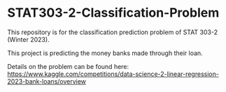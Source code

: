 # STAT303-2-Classification-Problem
This repository is for the classification prediction problem of STAT 303-2 (Winter 2023).  

This project is predicting the money banks made through their loan.

Details on the problem can be found here: https://www.kaggle.com/competitions/data-science-2-linear-regression-2023-bank-loans/overview 
